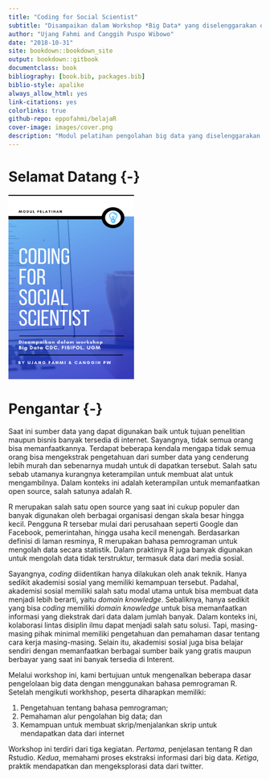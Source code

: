 ```yaml
--- 
title: "Coding for Social Scientist"
subtitle: "Disampaikan dalam Workshop *Big Data* yang diselenggarakan oleh CDC, FISIPOL, UGM, 2018"
author: "Ujang Fahmi and Canggih Puspo Wibowo"
date: "2018-10-31"
site: bookdown::bookdown_site
output: bookdown::gitbook
documentclass: book
bibliography: [book.bib, packages.bib]
biblio-style: apalike
always_allow_html: yes
link-citations: yes
colorlinks: true
github-repo: eppofahmi/belajaR
cover-image: images/cover.png
description: "Modul pelatihan pengolahan big data yang diselenggarakan oleh CDC Fisipol, UGM, pada 31 Oktober 2018."
---
```


# Selamat Datang {-}

<img src="images/cover.png" width="250" height="366" alt="Cover image" />

# Pengantar {-}

Saat ini sumber data yang dapat digunakan baik untuk tujuan penelitian maupun bisnis banyak tersedia di internet. Sayangnya, tidak semua orang bisa memanfaatkannya. Terdapat beberapa kendala mengapa tidak semua orang bisa mengekstrak pengetahuan dari sumber data yang cenderung lebih murah dan sebenarnya mudah untuk di dapatkan tersebut. Salah satu sebab utamanya kurangnya keterampilan untuk membuat alat untuk mengambilnya. Dalam konteks ini adalah keterampilan untuk memanfaatkan open source, salah satunya adalah R. 

R merupakan salah satu open source yang saat ini cukup populer dan banyak digunakan oleh berbagai organisasi dengan skala besar hingga kecil. Pengguna R tersebar mulai dari perusahaan seperti Google dan Facebook, pemerintahan, hingga usaha kecil menengah. Berdasarkan definisi di laman resminya, R merupakan bahasa pemrograman untuk mengolah data secara statistik. Dalam praktinya R juga banyak digunakan untuk mengolah data tidak terstruktur, termasuk data dari media sosial. 

Sayangnya, *coding* diidentikan hanya dilakukan oleh anak teknik. Hanya sedikit akademisi sosial yang memiliki kemampuan tersebut. Padahal, akademisi sosial memiliki salah satu modal utama untuk bisa membuat data menjadi lebih berarti, yaitu *domain knowledge*. Sebaliknya, hanya sedikit yang bisa *coding* memiliki *domain knowledge* untuk bisa memanfaatkan informasi yang diekstrak dari data dalam jumlah banyak. Dalam konteks ini, kolaborasi lintas disiplin ilmu dapat menjadi salah satu solusi. Tapi, masing-masing pihak minimal memiliki pengetahuan dan pemahaman dasar tentang cara kerja masing-masing. Selain itu, akademisi sosial juga bisa belajar sendiri dengan memanfaatkan berbagai sumber baik yang gratis maupun berbayar yang saat ini banyak tersedia di Interent. 

Melalui workshop ini, kami bertujuan untuk mengenalkan beberapa dasar pengelolaan big data dengan menggunakan bahasa pemrograman R. Setelah mengikuti workhshop, peserta diharapkan memiliki: 

1. Pengetahuan tentang bahasa pemrograman;
2. Pemahaman alur pengolahan big data; dan
3. Kemampuan untuk membuat skrip/menjalankan skrip untuk mendapatkan data dari internet

Workshop ini terdiri dari tiga kegiatan. *Pertama*, penjelasan tentang R dan Rstudio. *Kedua*, memahami proses ekstraksi informasi dari big data. *Ketiga*, praktik mendapatkan dan mengeksplorasi data dari twitter.


